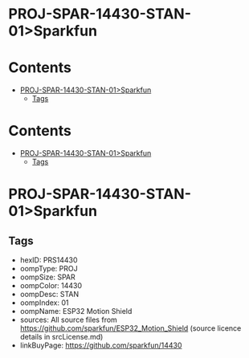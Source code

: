 
PROJ-SPAR-14430-STAN-01>Sparkfun
================================

Contents
========

* [PROJ-SPAR-14430-STAN-01>Sparkfun](#proj-spar-14430-stan-01sparkfun)
	* [Tags](#tags)

Contents
========

* [PROJ-SPAR-14430-STAN-01>Sparkfun](#proj-spar-14430-stan-01sparkfun)
	* [Tags](#tags)

# PROJ-SPAR-14430-STAN-01>Sparkfun

## Tags

- hexID: PRS14430
- oompType: PROJ
- oompSize: SPAR
- oompColor: 14430
- oompDesc: STAN
- oompIndex: 01
- oompName: ESP32 Motion Shield
- sources: All source files from https://github.com/sparkfun/ESP32_Motion_Shield (source licence details in srcLicense.md)
- linkBuyPage: https://github.com/sparkfun/14430
